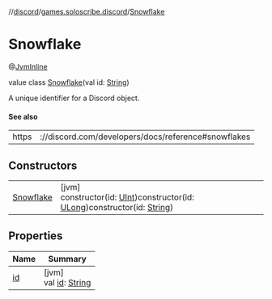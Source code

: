 //[discord](../../../index.md)/[games.soloscribe.discord](../index.md)/[Snowflake](index.md)

# Snowflake

@[JvmInline](https://kotlinlang.org/api/latest/jvm/stdlib/kotlin-stdlib/kotlin.jvm/-jvm-inline/index.html)

value class [Snowflake](index.md)(val id: [String](https://kotlinlang.org/api/latest/jvm/stdlib/kotlin-stdlib/kotlin/-string/index.html))

A unique identifier for a Discord object.

#### See also

| | |
|---|---|
| https | ://discord.com/developers/docs/reference#snowflakes |

## Constructors

| | |
|---|---|
| [Snowflake](-snowflake.md) | [jvm]<br>constructor(id: [UInt](https://kotlinlang.org/api/latest/jvm/stdlib/kotlin-stdlib/kotlin/-u-int/index.html))constructor(id: [ULong](https://kotlinlang.org/api/latest/jvm/stdlib/kotlin-stdlib/kotlin/-u-long/index.html))constructor(id: [String](https://kotlinlang.org/api/latest/jvm/stdlib/kotlin-stdlib/kotlin/-string/index.html)) |

## Properties

| Name | Summary |
|---|---|
| [id](id.md) | [jvm]<br>val [id](id.md): [String](https://kotlinlang.org/api/latest/jvm/stdlib/kotlin-stdlib/kotlin/-string/index.html) |

